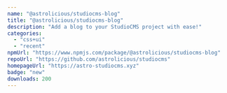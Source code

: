 ```yaml
---
name: "@astrolicious/studiocms-blog"
title: "@astrolicious/studiocms-blog"
description: "Add a blog to your StudioCMS project with ease!"
categories:
  - "css+ui"
  - "recent"
npmUrl: "https://www.npmjs.com/package/@astrolicious/studiocms-blog"
repoUrl: "https://github.com/astrolicious/studiocms"
homepageUrl: "https://astro-studiocms.xyz"
badge: "new"
downloads: 200
---
```


